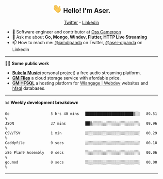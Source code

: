 <h2 align="center"> <img src="https://github.com/gabriel-TheCode/gabriel-TheCode/blob/master/gifs/Hi.gif" width="30px"> Hello! I'm Aser.</h2>
<p align="center">
  <a href="https://twitter.com/iamdipanda">Twitter</a> - 
  <a href="https://www.linkedin.com/in/aser-dipanda/">Linkedin</a>
</p>


- 🔭 Software engineer and contributor at [Oss Cameroon](https://github.com/osscameroon)
- 💬 Ask me about **Go, Mongo, Windev, Flutter, HTTP Live Streaming**
- 📫 How to reach me: [@iamdipanda](https://twitter.com/iamdipanda) on Twitter, [@aser-dipanda](https://www.linkedin.com/in/aser-dipanda/) on Linkedin

-------

👨‍💻 **Some public work**

- **[Bukela Music](https://music.bukela.co)**(personal project) a free audio streaming platform. 
- **[GM Files](https://gamesmania.io)** a cloud storage service with afordable price.
- **[GM HFSQL](https://gamesmania.io)** a hosting platform for [Wlangage | Webdev](https://pcsoft.fr/webdev/index.html) websites and [hfsql](https://pcsoft.fr/accueilpub/hfsql.htm) databases.
-------

📊 **Weekly development breakdown**

<!--START_SECTION:waka-->

```text
Go                   5 hrs 40 mins   ██████████████████████▒░░   89.51 %
JSON                 37 mins         ██▒░░░░░░░░░░░░░░░░░░░░░░   09.96 %
CSV/TSV              1 min           ░░░░░░░░░░░░░░░░░░░░░░░░░   00.29 %
Caddyfile            0 secs          ░░░░░░░░░░░░░░░░░░░░░░░░░   00.18 %
x86 Plan9 Assembly   0 secs          ░░░░░░░░░░░░░░░░░░░░░░░░░   00.06 %
go.mod               0 secs          ░░░░░░░░░░░░░░░░░░░░░░░░░   00.00 %
```

<!--END_SECTION:waka-->

-------
